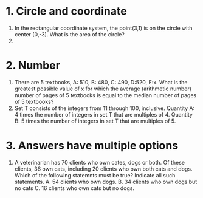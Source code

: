 # 1. Circle and coordinate    
1. In the rectangular coordinate system,  the point(3,1) is on the circle with center (0,-3). What is the area of the circle?     
2. 

# 2. Number
1. There are 5 textbooks, A: 510, B: 480, C: 490, D:520, E:x. What is the greatest possible value of x for which the average (arithmetic number) number of pages of 5 textbooks is equal to the median number of pages of 5 textbooks?    
2. Set T consists of the integers from 11 through 100, inclusive. Quantity A: 4 times the number of integers in set T that are multiples of 4. Quantity B: 5 times the number of integers in set T that are multiples of 5.    



# 3. Answers have multiple options    
1. A veterinarian has 70 clients who own cates, dogs or both. Of these clients, 36 own cats, including 20 clients who own both cats and dogs. Which of the following statemnts must be true? Indicate all such statements. A. 54 clients who own dogs. B. 34 clients who own dogs but no cats C. 16 clients who own cats but no dogs.    

